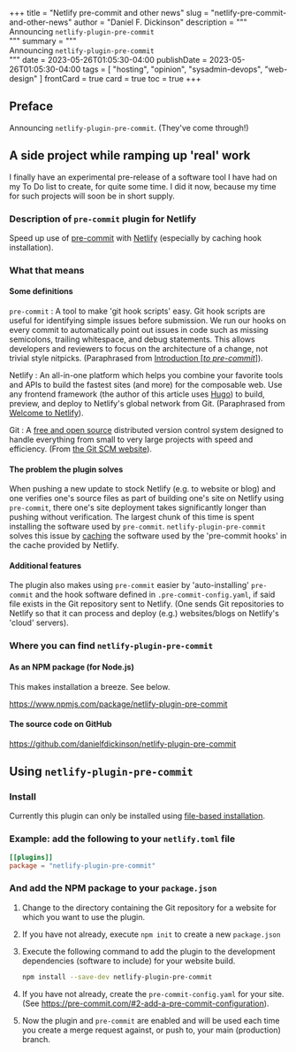 +++
title = "Netlify pre-commit and other news"
slug = "netlify-pre-commit-and-other-news"
author = "Daniel F. Dickinson"
description = """\
Announcing `netlify-plugin-pre-commit`\
"""
summary = """\
Announcing `netlify-plugin-pre-commit`\
"""
date = 2023-05-26T01:05:30-04:00
publishDate = 2023-05-26T01:05:30-04:00
tags = [
	"hosting",
	"opinion",
	"sysadmin-devops",
	"web-design"
]
frontCard = true
card = true
toc = true
+++

## Preface

Announcing `netlify-plugin-pre-commit`. (They've come through!)

## A side project while ramping up 'real' work

I finally have an experimental pre-release of a software tool I have had on
my To Do list to create, for quite some time. I did it now, because
my time for such projects will soon be in short supply.

### Description of `pre-commit` plugin for Netlify

Speed up use of [pre-commit](https://pre-commit.com) with
[Netlify](https://www.netlify.com) (especially by caching hook installation).

### What that means

#### Some definitions

`pre-commit`
: A tool to make 'git hook scripts' easy. Git hook scripts are useful for
  identifying simple issues before submission. We run our hooks on every
  commit to automatically point out issues in code such as missing semicolons,
  trailing whitespace, and debug statements. This allows developers and
  reviewers to focus on the architecture of a change, not trivial style
  nitpicks. (Paraphrased from [Introduction \[_to
  pre-commit_\]](https://pre-commit.com/#introduction)).

Netlify
: An all-in-one platform which helps you combine your favorite tools
  and APIs to build the fastest sites (and more) for the composable
  web. Use any frontend framework (the author of this article uses
  [Hugo](https://gohugo.io)) to build, preview, and deploy to Netlify's
  global network from Git. (Paraphrased from [Welcome to
  Netlify](https://docs.netlify.com/)).

Git
: A [free and open
  source](https://git-scm.com/about/free-and-open-source) distributed
  version control system designed to handle everything from small to
  very large projects with speed and efficiency. (From [the Git SCM
  website](https://git-scm.com)).

#### The problem the plugin solves

When pushing a new update to stock Netlify (e.g. to website or blog)
and one verifies one's source files as part of building one's site on
Netlify using `pre-commit`, there one's site deployment takes significantly
longer than pushing without verification. The largest chunk of this time
is spent installing the software used by `pre-commit`.
`netlify-plugin-pre-commit` solves this issue by
[caching](https://en.wikipedia.org/wiki/Cache_(computing)) the software
used by the 'pre-commit hooks' in the cache provided by Netlify.

#### Additional features

The plugin also makes using `pre-commit` easier by 'auto-installing'
`pre-commit` and the hook software defined in `.pre-commit-config.yaml`, if
said file exists in the Git repository sent to Netlify. (One sends Git
repositories to Netlify so that it can process and deploy (e.g.)
websites/blogs on Netlify's 'cloud' servers).

### Where you can find `netlify-plugin-pre-commit`

#### As an NPM package (for Node.js)

This makes installation a breeze. See below.

<https://www.npmjs.com/package/netlify-plugin-pre-commit>

#### The source code on GitHub

<https://github.com/danielfdickinson/netlify-plugin-pre-commit>

## Using `netlify-plugin-pre-commit`

### Install

Currently this plugin can only be installed using [file-based
installation](https://docs.netlify.com/integrations/build-plugins/#file-based-installation).

### Example: add the following to your `netlify.toml` file

```toml
[[plugins]]
package = "netlify-plugin-pre-commit"
```

### And add the NPM package to your `package.json`

1. Change to the directory containing the Git repository for a website for
which you want to use the plugin.

2. If you have not already, execute `npm init` to create a new `package.json`

3. Execute the following command to add the plugin to the development
dependencies (software to include) for your website build.

   ```bash
   npm install --save-dev netlify-plugin-pre-commit
   ```

4. If you have not already, create the `pre-commit-config.yaml` for your
site. (See <https://pre-commit.com/#2-add-a-pre-commit-configuration>).

5. Now the plugin and `pre-commit` are enabled and will be used each time
you create a merge request against, or push to, your main (production)
branch.
